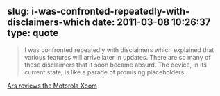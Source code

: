 slug: i-was-confronted-repeatedly-with-disclaimers-which
date: 2011-03-08 10:26:37
type: quote
---

> I was confronted repeatedly with disclaimers which explained that various features will arrive later in updates. There are so many of these disclaimers that it soon became absurd. The device, in its current state, is like a parade of promising placeholders.

[Ars reviews the Motorola Xoom](http://arstechnica.com/gadgets/reviews/2011/03/ars-reviews-the-motorola-xoom.ars/10)
